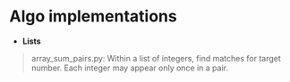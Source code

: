 # Algo implementations
- **Lists**
 > array_sum_pairs.py: 
 Within a list of integers, find matches for target number. Each integer may appear only once in a pair. 

